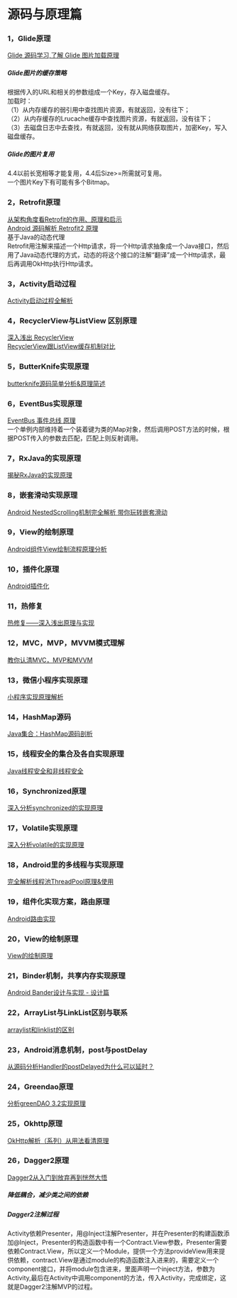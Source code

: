 # 源码与原理篇

### 1，Glide原理  
[Glide 源码学习,了解 Glide 图片加载原理](https://www.jianshu.com/p/9d8aeaa5a329)  
##### Glide图片的缓存策略
根据传入的URL和相关的参数组成一个Key，存入磁盘缓存。  
加载时：  
（1）从内存缓存的弱引用中查找图片资源，有就返回，没有往下；  
（2）从内存缓存的Lrucache缓存中查找图片资源，有就返回，没有往下；  
（3）去磁盘日志中去查找，有就返回，没有就从网络获取图片，加密Key，写入磁盘缓存。  
##### Glide的图片复用  
4.4以前长宽相等才能复用，4.4后Size>=所需就可复用。  
一个图片Key下有可能有多个Bitmap。  
  
  
  
### 2，Retrofit原理
[从架构角度看Retrofit的作用、原理和启示](https://www.aliyun.com/jiaocheng/1322.html)  
[Android 源码解析 Retrofit2 原理](https://blog.csdn.net/jiankeufo/article/details/73186929)  
基于Java的动态代理  
Retrofit用注解来描述一个Http请求，将一个Http请求抽象成一个Java接口，然后用了Java动态代理的方式，动态的将这个接口的注解“翻译”成一个Http请求，最后再调用OkHttp执行Http请求。  
  
  
### 3，Activity启动过程  
[Activity启动过程全解析](https://www.jianshu.com/p/93c66b3f08d6)  
### 4，RecyclerView与ListView 区别原理  
[深入浅出 RecyclerView](https://kymjs.com/code/2016/07/10/01/)  
[RecyclerView跟ListView缓存机制对比](https://www.jianshu.com/p/01f161cb498c)  
 ### 5，ButterKnife实现原理 
 [butterknife源码简单分析&原理简述](https://www.jianshu.com/p/5cba8a5514cb)  
 ### 6，EventBus实现原理
 [EventBus 事件总线 原理](https://www.cnblogs.com/baiqiantao/p/c9cf7aeef38df7732f0a5a7b462e06c7.html)    
 一个单例内部维持着一个装着键为类的Map对象，然后调用POST方法的时候，根据POST传入的参数去匹配，匹配上则反射调用。  
   
   
 ### 7，RxJava的实现原理
 [揭秘RxJava的实现原理](https://blog.csdn.net/TellH/article/details/71534704)
 ### 8，嵌套滑动实现原理 
 [Android NestedScrolling机制完全解析 带你玩转嵌套滑动](https://blog.csdn.net/lmj623565791/article/details/52204039)
 ### 9，View的绘制原理 
 [Android组件View绘制流程原理分析](https://www.jianshu.com/p/5ae3356014ed)
 ### 10，插件化原理
 [Android插件化](http://www.cnblogs.com/codingblock/tag/Android%E6%8F%92%E4%BB%B6%E5%8C%96/)
 ### 11，热修复
 [热修复——深入浅出原理与实现](https://www.jianshu.com/p/cb1f0702d59f)
 ### 12，MVC，MVP，MVVM模式理解
 [教你认清MVC，MVP和MVVM](http://zjutkz.net/2016/04/13/%E9%80%89%E6%8B%A9%E6%81%90%E6%83%A7%E7%97%87%E7%9A%84%E7%A6%8F%E9%9F%B3%EF%BC%81%E6%95%99%E4%BD%A0%E8%AE%A4%E6%B8%85MVC%EF%BC%8CMVP%E5%92%8CMVVM/)
 ### 13，微信小程序实现原理 
 [小程序实现原理解析](https://blog.csdn.net/xiangzhihong8/article/details/66521459)
 ### 14，HashMap源码
 [Java集合：HashMap源码剖析](https://www.cnblogs.com/ITtangtang/p/3948406.html)
 ### 15，线程安全的集合及各自实现原理 
 [Java线程安全和非线程安全](https://blog.csdn.net/xiao__gui/article/details/8934832)
 ### 16，Synchronized原理 
 [深入分析synchronized的实现原理](https://blog.csdn.net/chenssy/article/details/54883355)
 ### 17，Volatile实现原理 
 [深入分析volatile的实现原理](https://blog.csdn.net/chenssy/article/details/54930081)
 ### 18，Android里的多线程与实现原理 
 [完全解析线程池ThreadPool原理&使用](https://blog.csdn.net/carson_ho/article/details/80060201)
 ### 19，组件化实现方案，路由原理 
 [Android路由实现](https://blog.csdn.net/qibin0506/article/details/53373412)
 ### 20，View的绘制原理 
 [View的绘制原理](https://www.cnblogs.com/xgjblog/p/4128751.html)
 ### 21，Binder机制，共享内存实现原理 
 [Android Bander设计与实现 - 设计篇](https://blog.csdn.net/universus/article/details/6211589)
 ### 22，ArrayList与LinkList区别与联系
 [arraylist和linklist的区别](https://blog.csdn.net/asdfsadfasdfsa/article/details/53377175)
 ### 23，Android消息机制，post与postDelay 
 [从源码分析Handler的postDelayed为什么可以延时？](https://blog.csdn.net/u013718120/article/details/53115824)
 ### 24，Greendao原理
 [分析greenDAO 3.2实现原理](https://www.jianshu.com/p/0d3cbe6278fb)
 ### 25，Okhttp原理
 [OkHttp解析（系列）从用法看清原理](https://www.jianshu.com/p/7b29b89cd7b5)
 ### 26，Dagger2原理
 [Dagger2从入门到放弃再到恍然大悟](https://www.jianshu.com/p/39d1df6c877d/)  
 ##### 降低耦合，减少类之间的依赖  
 ##### Dagger2注解过程  
 Activity依赖Presenter，用@Inject注解Presenter，并在Presenter的构建函数添加@Inject，Presenter的构造函数中有一个Contract.View参数，Presenter需要依赖Contract.View，所以定义一个Module，提供一个方法provideView用来提供依赖，contract.View是通过module的构造函数注入进来的，需要定义一个component接口，并将module包含进来，里面声明一个inject方法，参数为Activity,最后在Activity中调用component的方法，传入Activity，完成绑定，这就是Dagger2注解MVP的过程。    
 
 
 
 
 





